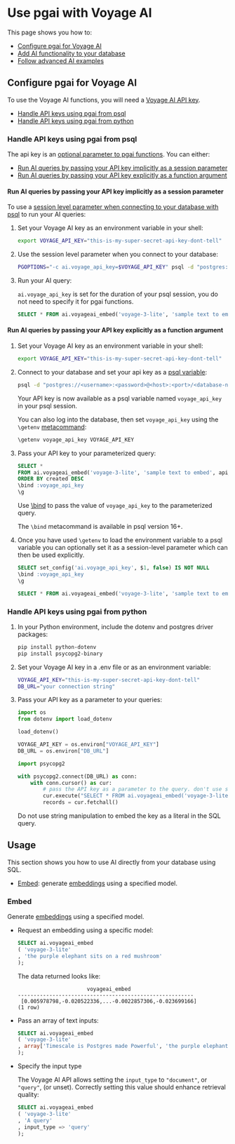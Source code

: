 # Use pgai with Voyage AI

This page shows you how to:

- [Configure pgai for Voyage AI](#configure-pgai-for-voyage-ai)
- [Add AI functionality to your database](#usage)
- [Follow advanced AI examples](#advanced-examples)

## Configure pgai for Voyage AI

To use the Voyage AI functions, you will need a [Voyage AI API key](https://docs.voyageai.com/docs/api-key-and-installation#authentication-with-api-keys).

- [Handle API keys using pgai from psql](#handle-api-keys-using-pgai-from-psql)
- [Handle API keys using pgai from python](#handle-api-keys-using-pgai-from-python)

### Handle API keys using pgai from psql

The api key is an [optional parameter to pgai functions](https://www.postgresql.org/docs/current/sql-syntax-calling-funcs.html).
You can either:

* [Run AI queries by passing your API key implicitly as a session parameter](#run-ai-queries-by-passing-your-api-key-implicitly-as-a-session-parameter)
* [Run AI queries by passing your API key explicitly as a function argument](#run-ai-queries-by-passing-your-api-key-explicitly-as-a-function-argument)

#### Run AI queries by passing your API key implicitly as a session parameter

To use a [session level parameter when connecting to your database with psql](https://www.postgresql.org/docs/current/config-setting.html#CONFIG-SETTING-SHELL)
to run your AI queries:

1. Set your Voyage AI key as an environment variable in your shell:
    ```bash
    export VOYAGE_API_KEY="this-is-my-super-secret-api-key-dont-tell"
    ```
1. Use the session level parameter when you connect to your database:

    ```bash
    PGOPTIONS="-c ai.voyage_api_key=$VOYAGE_API_KEY" psql -d "postgres://<username>:<password>@<host>:<port>/<database-name>"
    ```

1. Run your AI query:

   `ai.voyage_api_key` is set for the duration of your psql session, you do not need to specify it for pgai functions.

    ```sql
    SELECT * FROM ai.voyageai_embed('voyage-3-lite', 'sample text to embed');
    ```

#### Run AI queries by passing your API key explicitly as a function argument

1. Set your Voyage AI key as an environment variable in your shell:
    ```bash
    export VOYAGE_API_KEY="this-is-my-super-secret-api-key-dont-tell"
    ```

2. Connect to your database and set your api key as a [psql variable](https://www.postgresql.org/docs/current/app-psql.html#APP-PSQL-VARIABLES):

      ```bash
      psql -d "postgres://<username>:<password>@<host>:<port>/<database-name>" -v voyage_api_key=$VOYAGE_API_KEY
      ```
   Your API key is now available as a psql variable named `voyage_api_key` in your psql session.

   You can also log into the database, then set `voyage_api_key` using the `\getenv` [metacommand](https://www.postgresql.org/docs/current/app-psql.html#APP-PSQL-META-COMMAND-GETENV):

      ```sql
      \getenv voyage_api_key VOYAGE_API_KEY
      ```

3. Pass your API key to your parameterized query:
    ```sql
    SELECT *
    FROM ai.voyageai_embed('voyage-3-lite', 'sample text to embed', api_key=>$1)
    ORDER BY created DESC
    \bind :voyage_api_key
    \g
    ```

   Use [\bind](https://www.postgresql.org/docs/current/app-psql.html#APP-PSQL-META-COMMAND-BIND) to pass the value of `voyage_api_key` to the parameterized query.

   The `\bind` metacommand is available in psql version 16+.

4. Once you have used `\getenv` to load the environment variable to a psql variable
   you can optionally set it as a session-level parameter which can then be used explicitly.
   ```sql
   SELECT set_config('ai.voyage_api_key', $1, false) IS NOT NULL
   \bind :voyage_api_key
   \g
   ```

   ```sql
   SELECT * FROM ai.voyageai_embed('voyage-3-lite', 'sample text to embed');
   ```

### Handle API keys using pgai from python

1. In your Python environment, include the dotenv and postgres driver packages:

    ```bash
    pip install python-dotenv
    pip install psycopg2-binary
    ```

1. Set your Voyage AI key in a .env file or as an environment variable:
    ```bash
    VOYAGE_API_KEY="this-is-my-super-secret-api-key-dont-tell"
    DB_URL="your connection string"
    ```

1. Pass your API key as a parameter to your queries:

    ```python
    import os
    from dotenv import load_dotenv

    load_dotenv()

    VOYAGE_API_KEY = os.environ["VOYAGE_API_KEY"]
    DB_URL = os.environ["DB_URL"]

    import psycopg2

    with psycopg2.connect(DB_URL) as conn:
        with conn.cursor() as cur:
            # pass the API key as a parameter to the query. don't use string manipulations
            cur.execute("SELECT * FROM ai.voyageai_embed('voyage-3-lite', 'sample text to embed', api_key=>%s)", (VOYAGE_API_KEY,))
            records = cur.fetchall()
    ```

   Do not use string manipulation to embed the key as a literal in the SQL query.


## Usage

This section shows you how to use AI directly from your database using SQL.

- [Embed](#embed): generate [embeddings](https://docs.voyageai.com/docs/embeddings) using a
  specified model.

### Embed

Generate [embeddings](https://docs.voyageai.com/docs/embeddings) using a specified model.

- Request an embedding using a specific model:

    ```sql
    SELECT ai.voyageai_embed
    ( 'voyage-3-lite'
    , 'the purple elephant sits on a red mushroom'
    );
    ```

  The data returned looks like:

    ```text
                          voyageai_embed                      
    --------------------------------------------------------
     [0.005978798,-0.020522336,...-0.0022857306,-0.023699166]
    (1 row)
    ```

- Pass an array of text inputs:

    ```sql
    SELECT ai.voyageai_embed
    ( 'voyage-3-lite'
    , array['Timescale is Postgres made Powerful', 'the purple elephant sits on a red mushroom']
    );
    ```
  
- Specify the input type

  The Voyage AI API allows setting the `input_type` to `"document"`, or
  `"query"`, (or unset). Correctly setting this value should enhance retrieval
  quality:

    ```sql
    SELECT ai.voyageai_embed
    ( 'voyage-3-lite'
    , 'A query'
    , input_type => 'query'
    );
    ```


